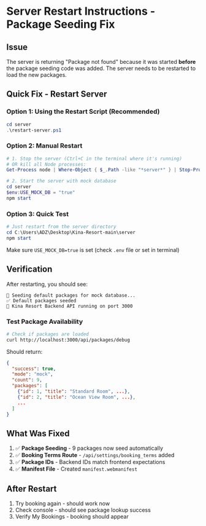 # Server Restart Instructions - Package Seeding Fix

## Issue
The server is returning "Package not found" because it was started **before** the package seeding code was added. The server needs to be restarted to load the new packages.

## Quick Fix - Restart Server

### Option 1: Using the Restart Script (Recommended)
```powershell
cd server
.\restart-server.ps1
```

### Option 2: Manual Restart
```powershell
# 1. Stop the server (Ctrl+C in the terminal where it's running)
# OR kill all Node processes:
Get-Process node | Where-Object { $_.Path -like "*server*" } | Stop-Process -Force

# 2. Start the server with mock database
cd server
$env:USE_MOCK_DB = "true"
npm start
```

### Option 3: Quick Test
```powershell
# Just restart from the server directory
cd C:\Users\ADZ\Desktop\Kina-Resort-main\server
npm start
```
Make sure `USE_MOCK_DB=true` is set (check `.env` file or set in terminal)

## Verification

After restarting, you should see:
```
🧩 Seeding default packages for mock database...
✅ Default packages seeded
🚀 Kina Resort Backend API running on port 3000
```

### Test Package Availability
```bash
# Check if packages are loaded
curl http://localhost:3000/api/packages/debug
```

Should return:
```json
{
  "success": true,
  "mode": "mock",
  "count": 9,
  "packages": [
    {"id": 1, "title": "Standard Room", ...},
    {"id": 2, "title": "Ocean View Room", ...},
    ...
  ]
}
```

## What Was Fixed

1. ✅ **Package Seeding** - 9 packages now seed automatically
2. ✅ **Booking Terms Route** - `/api/settings/booking_terms` added
3. ✅ **Package IDs** - Backend IDs match frontend expectations
4. ✅ **Manifest File** - Created `manifest.webmanifest`

## After Restart

1. Try booking again - should work now
2. Check console - should see package lookup success
3. Verify My Bookings - booking should appear


